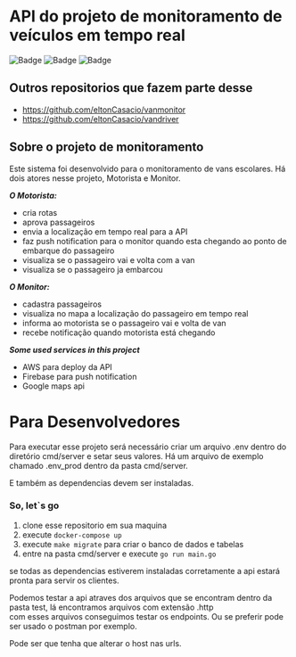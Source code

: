 # API do projeto de monitoramento de veículos em tempo real
![Badge](https://img.shields.io/static/v1?label=go&message=1.20&color=blue&style=for-the-badge&logo=Go)
![Badge](https://img.shields.io/static/v1?label=push%20notification&message=%20&color=gray&style=for-the-badge&logo=firebase)
![Badge](https://img.shields.io/static/v1?label=aws&message=%20&color=yellow&style=for-the-badge&logo=aws)

## Outros repositorios que fazem parte desse
- https://github.com/eltonCasacio/vanmonitor
- https://github.com/eltonCasacio/vandriver

## Sobre o projeto de monitoramento
Este sistema foi desenvolvido para o monitoramento de vans escolares.
Há dois atores nesse projeto, Motorista e Monitor.

***O Motorista:***
- cria rotas
- aprova passageiros
- envia a localização em tempo real para a API
- faz push notification para o monitor quando esta chegando ao ponto de embarque do passageiro
- visualiza se o passageiro vai e volta com a van
- visualiza se o passageiro ja embarcou

***O Monitor:***
- cadastra passageiros
- visualiza no mapa a localização do passageiro em tempo real
- informa ao motorista se o passageiro vai e volta de van
- recebe notificação quando motorista está chegando

***Some used services in this project***
- AWS para deploy da API
- Firebase para push notification
- Google maps api


# Para Desenvolvedores
Para executar esse projeto será necessário criar um arquivo .env dentro do diretório cmd/server e setar seus valores. Há um arquivo de exemplo chamado .env_prod dentro da pasta cmd/server.

E também as dependencias devem ser instaladas.

### So, let`s go
1. clone esse repositorio em sua maquina
2. execute `docker-compose up`
3. execute `make migrate` para criar o banco de dados e tabelas
4. entre na pasta cmd/server e execute `go run main.go`
   
se todas as dependencias estiverem instaladas corretamente a api estará pronta para servir os clientes.

Podemos testar a api atraves dos arquivos que se encontram dentro da pasta test, lá encontramos arquivos com extensão .http <br/>
com esses arquivos conseguimos testar os endpoints. Ou se preferir pode ser usado o postman por exemplo.

Pode ser que tenha que alterar o host nas urls.
